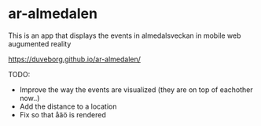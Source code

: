 # ar-almedalen

This is an app that displays the events in almedalsveckan in mobile web augumented reality

https://duveborg.github.io/ar-almedalen/

TODO:
- Improve the way the events are visualized (they are on top of eachother now..)
- Add the distance to a location
- Fix so that åäö is rendered

